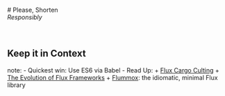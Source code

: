 <br>
# Please, Shorten <br><em class="highlight">Responsibly</em>
<br><br><br>
<h2 class="fragment">Keep it in <strong class="fragment highlight-red">Context</strong></h2>

note:
    - Quickest win: Use ES6 via Babel
    - Read Up:
        + [Flux Cargo Culting](https://medium.com/@cassiozen/flux-cargo-culting-3cae9ff27c0c)
        + [The Evolution of Flux Frameworks](https://medium.com/@dan_abramov/the-evolution-of-flux-frameworks-6c16ad26bb31)
        + [Flummox](http://acdlite.github.io/flummox): the idiomatic, minimal Flux library
